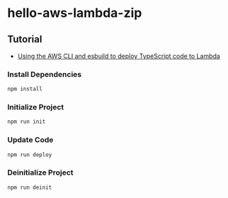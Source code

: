 # hello-aws-lambda-zip

## Tutorial

- [Using the AWS CLI and esbuild to deploy TypeScript code to Lambda](https://docs.aws.amazon.com/lambda/latest/dg/typescript-package.html#aws-cli-ts)

### Install Dependencies

```sh
npm install
```

### Initialize Project

```sh
npm run init
```

### Update Code

```sh
npm run deploy
```

### Deinitialize Project

```sh
npm run deinit
```
